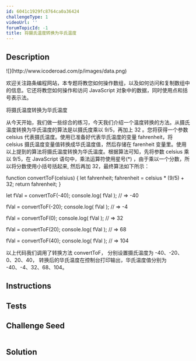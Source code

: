 ```yaml
---
id: 6041c1929fc8764ca0a36424
challengeType: 1
videoUrl: ''
forumTopicId: -1
title: 将摄氏温度转换为华氏温度
---
```


## Description
<section id='description'>
![](http://www.icoderoad.com/p/images/data.png)

欢迎关注路条编程网站，本专题将教您如何操作数组，以及如何访问和复制数组中的信息。它还将教您如何操作和访问 JavaScript 对象中的数据，同时使用点和括号表示法。

将摄氏温度转换为华氏温度

从今天开始，我们做一些综合的练习，今天我们介绍一个温度转换的方法。从摄氏温度转换为华氏温度的算法是以摄氏度乘以 9/5，再加上 32 。您将获得一个参数 celsius 代表摄氏温度。使用已准备好代表华氏温度的变量 fahrenheit，将 celsius 摄氏温度变量值转换成华氏温度值，然后存储在 farenheit 变量里。使用以上提到的算法将摄氏温度转换为华氏温度。根据算法可知，先将参数 celsius 乘以 9/5，在 JavaScript 语句中，乘法运算符使用星号(*) ，由于乘以一个分数，所以将分数使用小括号括起来, 然后再加 32，最终算法如下所示： 

function convertToF(celsius) {
  let fahrenheit;
  fahrenheit = celsius * (9/5) + 32;
  return fahrenheit;
}

let fVal = convertToF(-40);
console.log( fVal );
// => -40

fVal = convertToF(-20);
console.log( fVal );
// => -4

fVal = convertToF(0);
console.log( fVal );
// => 32

fVal = convertToF(20);
console.log( fVal );
// => 68

fVal = convertToF(40);
console.log( fVal );
// => 104

以上代码我们调用了转换方法 convertToF， 分别设置摄氏温度为 -40、-20、0、20、40， 转换后的华氏温度在控制台打印输出，华氏温度值分别为 -40、-4、32、68、104。


</section>

## Instructions
<section id='instructions'>

</section>

## Tests
<section id='tests'>

</section>

## Challenge Seed
<section id='challengeSeed'>

<div id='js-seed'>

```js

```

</div>



</section>

## Solution
<section id='solution'>


</section>
